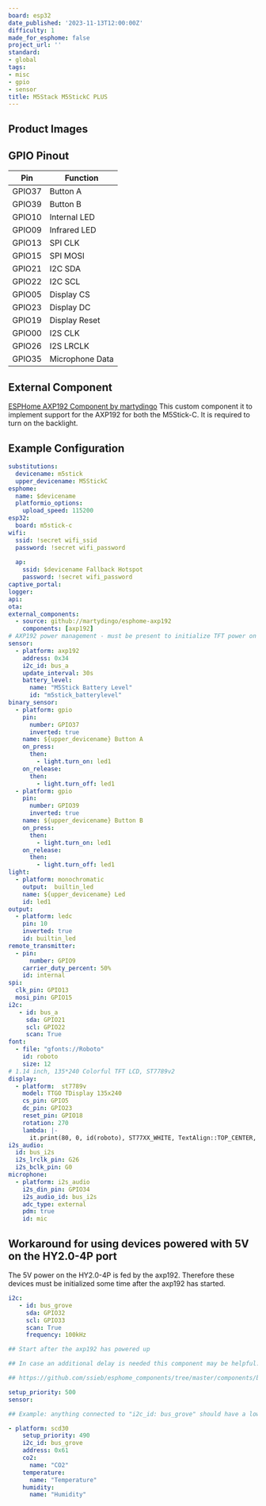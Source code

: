 ```yaml
---
board: esp32
date_published: '2023-11-13T12:00:00Z'
difficulty: 1
made_for_esphome: false
project_url: ''
standard:
- global
tags:
- misc
- gpio
- sensor
title: M5Stack M5StickC PLUS
---
```


## Product Images

## GPIO Pinout

| Pin    | Function          |
| ------ | ----------------- |
| GPIO37 | Button A          |
| GPIO39 | Button B          |
| GPIO10 | Internal LED      |
| GPIO09 | Infrared LED      |
| GPIO13 | SPI CLK           |
| GPIO15 | SPI MOSI          |
| GPIO21 | I2C SDA           |
| GPIO22 | I2C SCL           |
| GPIO05 | Display CS        |
| GPIO23 | Display DC        |
| GPIO19 | Display Reset     |
| GPIO00 | I2S CLK           |
| GPIO26 | I2S LRCLK         |
| GPIO35 | Microphone Data   |

## External Component

[ESPHome AXP192 Component by martydingo]("https://github.com/martydingo/esphome-axp192")
This custom component it to implement support for the AXP192 for both the M5Stick-C. It is required to turn on the backlight.

## Example Configuration

```yml
substitutions:
  devicename: m5stick
  upper_devicename: M5StickC
esphome:
  name: $devicename
  platformio_options:
    upload_speed: 115200
esp32:
  board: m5stick-c
wifi:
  ssid: !secret wifi_ssid
  password: !secret wifi_password
  
  ap:
    ssid: $devicename Fallback Hotspot
    password: !secret wifi_password
captive_portal:
logger:
api:
ota:
external_components:
  - source: github://martydingo/esphome-axp192
    components: [axp192]
# AXP192 power management - must be present to initialize TFT power on
sensor:
  - platform: axp192
    address: 0x34
    i2c_id: bus_a
    update_interval: 30s
    battery_level:
      name: "M5Stick Battery Level"
      id: "m5stick_batterylevel"
binary_sensor:
  - platform: gpio
    pin:
      number: GPIO37
      inverted: true
    name: ${upper_devicename} Button A
    on_press:
      then:
        - light.turn_on: led1
    on_release:
      then:
        - light.turn_off: led1
  - platform: gpio
    pin:
      number: GPIO39
      inverted: true
    name: ${upper_devicename} Button B
    on_press:
      then:
        - light.turn_on: led1
    on_release:
      then:
        - light.turn_off: led1
light:
  - platform: monochromatic
    output:  builtin_led
    name: ${upper_devicename} Led
    id: led1
output:
  - platform: ledc
    pin: 10
    inverted: true
    id: builtin_led
remote_transmitter:
  - pin:
      number: GPIO9
    carrier_duty_percent: 50%
    id: internal
spi:
  clk_pin: GPIO13
  mosi_pin: GPIO15
i2c:
   - id: bus_a
     sda: GPIO21
     scl: GPIO22
     scan: True
font:
  - file: "gfonts://Roboto"
    id: roboto
    size: 12
# 1.14 inch, 135*240 Colorful TFT LCD, ST7789v2
display:
  - platform:  st7789v
    model: TTGO TDisplay 135x240
    cs_pin: GPIO5
    dc_pin: GPIO23
    reset_pin: GPIO18
    rotation: 270
    lambda: |-
      it.print(80, 0, id(roboto), ST77XX_WHITE, TextAlign::TOP_CENTER, "M5Stick Test");
i2s_audio:
  id: bus_i2s
  i2s_lrclk_pin: G26
  i2s_bclk_pin: G0
microphone:
  - platform: i2s_audio
    i2s_din_pin: GPIO34
    i2s_audio_id: bus_i2s
    adc_type: external
    pdm: true
    id: mic
```

## Workaround for using devices powered with 5V on the HY2.0-4P port

The 5V power on the HY2.0-4P is fed by the axp192. Therefore these devices must be initialized some time after the axp192 has started.
```yml
i2c:
   - id: bus_grove
     sda: GPIO32
     scl: GPIO33
     scan: True
     frequency: 100kHz

## Start after the axp192 has powered up

## In case an additional delay is needed this component may be helpful:

## https://github.com/ssieb/esphome_components/tree/master/components/boot_delay

setup_priority: 500
sensor:

## Example: anything connected to "i2c_id: bus_grove" should have a lower setup priority than bus_grove.

- platform: scd30
    setup_priority: 490
    i2c_id: bus_grove
    address: 0x61
    co2:
      name: "CO2"
    temperature:
      name: "Temperature"
    humidity:
      name: "Humidity"
```